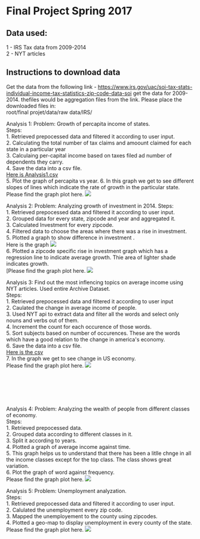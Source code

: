 # Final Project Spring 2017

## Data used:
1 - IRS Tax data from 2009-2014 </br>
2 - NYT articles

## Instructions to download data
Get the data from the following link - https://www.irs.gov/uac/soi-tax-stats-individual-income-tax-statistics-zip-code-data-soi
get the data for 2009-2014. thefiles would be aggregation files from the link.
Please place the downloaded files in: </br>root/final projet/data/raw data/IRS/


Analysis 1: Problem: Growth of percapita income of states.</br>
    Steps:</br>
    1. Retrieved prepocessed data and filtered it according to user input.</br>
    2. Calculating the total number of tax claims and amoount claimed for each state in a particular year</br>
    3. Calculaing per-capital income based on taxes filed ad number of dependents they carry.</br>
    4. Save the data into a csv file.</br>
    [Here is Analysis1.csv](https://github.com/mahajanankit/mahajan_ankit/blob/master/final%20project/analysis/Analysis1%20output/percapita.csv)</br>
    5. Plot the graph of percapita vs year.
    6. In this graph we get to see different slopes of lines which indicate the rate of growth in the particular state.</br>
    Please find the graph plot here.
	<img src="https://github.com/mahajanankit/mahajan_ankit/blob/master/final%20project/analysis/Analysis1%20output/graph.png"></br>

	
Analysis 2: Problem: Analyzing growth of investment in 2014.
    Steps:</br>
    1. Retrieved prepocessed data and filtered it according to user input.</br>
    2. Grouped data for every state, zipcode and year and aggregated it.</br>
    3. Calculated Investment for every zipcode. </br>
    4. Filtered data to choose the areas where there was a rise in investment.</br>
    5. Plotted a graph to show difference in investment .</br>
    Here is the graph
	<img src="https://github.com/mahajanankit/mahajan_ankit/blob/master/final%20project/analysis/Analysis2%20output/year_wise_graph.png"></br>
    6. Plotted a zipcode specific rise in investment graph which has a regression line to indicate average growth. Thie area of lighter shade indicates growth.</br>
    [Please find the graph plot here.
	<img src="https://github.com/mahajanankit/mahajan_ankit/blob/master/final%20project/analysis/Analysis2%20output/growth_graph.png"></br>

	
Analysis 3: Find out the most inflencing topics on average income using NYT articles. Used entire Archive Dataset.</br>
    Steps:</br>
    1. Retrieved prepocessed data and filtered it according to user input</br>
    2. Caulated the change in average income of people.</br>
    3. Used NYT api to extract data and filter all the words and select only nouns and verbs out of them. </br>
    4. Increment the count for each occurence of those words. </br>
    5. Sort subjects based on number of occurences. These are the words which have a good relation to the change in america's economy.</br>
    6. Save the data into a csv file.</br>
	[Here is the csv](https://github.com/mahajanankit/mahajan_ankit/blob/master/final%20project/analysis/Analysis3%20output/reason%20analysis.csv)</br>
    7. In the graph we get to see change in US economy.</br>
    Please find the graph plot here.
	<img src="https://github.com/mahajanankit/mahajan_ankit/blob/master/final%20project/analysis/Analysis3%20output/graph.png"></br></br></br></br></br></br>

    
Analysis 4: Problem: Analyzing the wealth of people from different classes of economy.</br>
    Steps:</br>
    1. Retrieved prepocessed data.</br>
    2. Grouped data according to different classes in it.</br>
    3. Split it according to years.</br> 
    4. Plotted a graph of average income against time.</br>
    5. This graph helps us to understand that there has been a litlle chnge in all the income classes except for the top class. The class shows great variation.</br>
    6. Plot the graph of word against frequency.</br>
    Please find the graph plot here.
	<img src="https://github.com/mahajanankit/mahajan_ankit/blob/master/final%20project/analysis/Analysis4%20output/graph.png"></br>

	
Analysis 5: Problem: Unemployment analyzation.</br>
    Steps:</br>
    1. Retrieved prepocessed data and filtered it according to user input.</br>
    2. Calulated the unemployment every zip code.</br>
    3. Mapped the unemployement to the county using zipcodes.</br> 
    4. Plotted a geo-map to display unemployment in every county of the state.
    Please find the graph plot here.
	<img src="https://github.com/mahajanankit/mahajan_ankit/blob/master/final%20project/analysis/Analysis5%20output/map.png"></br>